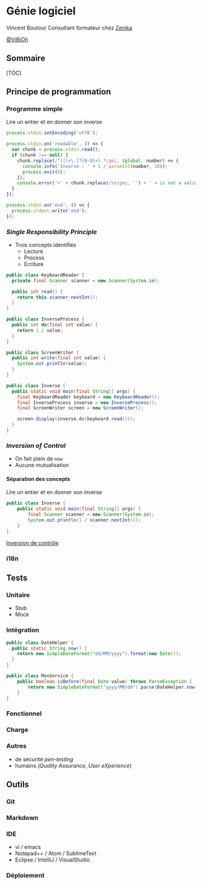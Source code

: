 # Génie logiciel

Vincent Boutour
Consultant formateur chez [Zenika](http://www.zenika.com)

[@ViBiOh](https://twitter.com/ViBiOh)

## Sommaire

[TOC]

## Principe de programmation

### Programme simple

Lire un entier et en donner son inverse

```javascript
process.stdin.setEncoding('utf8');

process.stdin.on('readable', () => {
  var chunk = process.stdin.read();
  if (chunk !== null) {
    chunk.replace(/^([\+\-]?[0-9]+).*/gmi, (global, number) => {
      console.info('Inverse : ' + 1 / parseInt(number, 10));
      process.exit(0);
    });
    console.error('<' + chunk.replace(/\n/gmi, '') + ' > is not a valid integer');
  }
});

process.stdin.on('end', () => {
  process.stdout.write('end');
});
```

### *Single Responsibility Principle*

* Trois concepts identifiés
    - Lecture
    - Process
    - Ecriture

```java
public class KeyboardReader {
  private final Scanner scanner = new Scanner(System.in);

  public int read() {
    return this.scanner.nextInt();
  }
}

public class InverseProcess {
  public int do(final int value) {
    return 1 / value;
  }
}

public class ScreenWriter {
  public int write(final int value) {
    System.out.println(value);
  }
}

public class Inverse {
  public static void main(final String[] args) {
    final KeyboardReader keyboard = new KeyboardReader();
    final InverseProcess inverse = new InverseProcess();
    final ScreenWriter screen = new ScreenWriter();

    screen.display(inverse.do(keyboard.read()));
  }
}
```

### *Inversion of Control*

* On fait plein de `new`
* Aucune mutualisation

#### Séparation des concepts

Lire un entier et en donner son inverse

```java
public class Inverse {
    public static void main(final String[] args) {
        final Scanner scanner = new Scanner(System.in);
        System.out.println(1 / scanner.nextInt());
    }
}
```

[Inversion de contrôle](https://blog.imirhil.fr/linversion-de-controle-cest-bon-mangez-en.html)

### i18n

## Tests

### Unitaire

* Stub
* Mock

### Intégration

```java
public class DateHelper {
  public static String now() {
    return new SimpleDateFormat("dd/MM/yyyy").format(new Date());
  }
}

public class MonService {
    public boolean isBefore(final Date value) throws ParseException {
        return new SimpleDateFormat("yyyy/MM/dd").parse(DateHelper.now()).before(value); // Mostly true
    }
}
```

### Fonctionnel

### Charge

### Autres

* de sécurité *pen-testing*
* humains (*Quality Assurance*, *User eXperience*)

## Outils

### Git

### Markdown

### IDE

* vi / emacs
* Notepad++ / Atom / SublimeText
* Eclipse / IntelliJ / VisualStudio

### Déploiement
